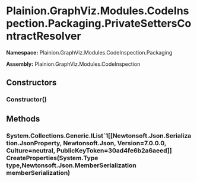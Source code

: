 
# Plainion.GraphViz.Modules.CodeInspection.Packaging.PrivateSettersContractResolver

**Namespace:** Plainion.GraphViz.Modules.CodeInspection.Packaging

**Assembly:** Plainion.GraphViz.Modules.CodeInspection


## Constructors

### Constructor()


## Methods

### System.Collections.Generic.IList`1[[Newtonsoft.Json.Serialization.JsonProperty, Newtonsoft.Json, Version=7.0.0.0, Culture=neutral, PublicKeyToken=30ad4fe6b2a6aeed]] CreateProperties(System.Type type,Newtonsoft.Json.MemberSerialization memberSerialization)
